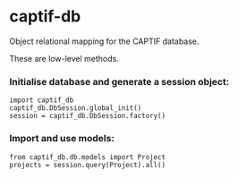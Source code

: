 
# captif-db

Object relational mapping for the CAPTIF database.

These are low-level methods.

### Initialise database and generate a session object:

```
import captif_db
captif_db.DbSession.global_init()
session = captif_db.DbSession.factory()
```

### Import and use models:

```
from captif_db.db.models import Project
projects = session.query(Project).all()
```
